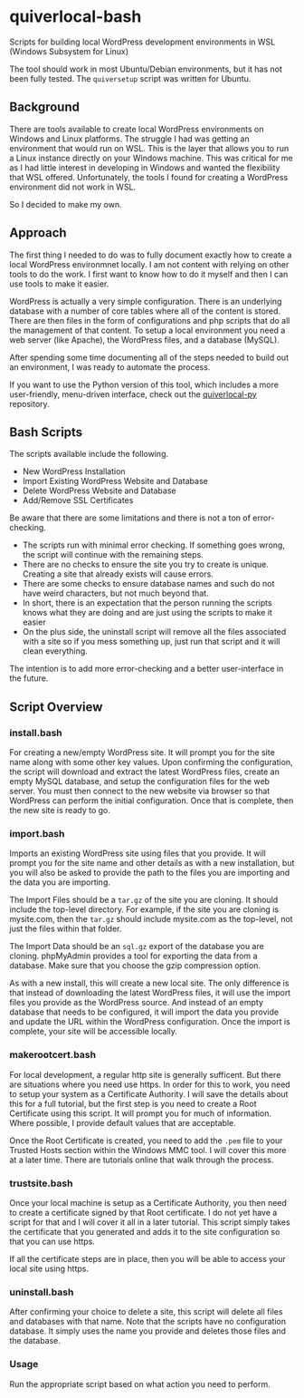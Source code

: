 # quiverlocal-bash
Scripts for building local WordPress development environments in WSL (Windows Subsystem for Linux)

The tool should work in most Ubuntu/Debian environments, but it has not been fully tested. The `quiversetup` script was written for Ubuntu.

## Background
There are tools available to create local WordPress environments on Windows and Linux platforms. The struggle I had was getting an environment that would run on WSL. This is the layer that allows you to run a Linux instance directly on your Windows machine. This was critical for me as I had little interest in developing in Windows and wanted the flexibility that WSL offered. Unfortunately, the tools I found for creating a WordPress environment did not work in WSL. 

So I decided to make my own.

## Approach
The first thing I needed to do was to fully document exactly how to create a local WordPress environmnet locally. I am not content with relying on other tools to do the work. I first want to know how to do it myself and then I can use tools to make it easier.

WordPress is actually a very simple configuration. There is an underlying database with a number of core tables where all of the content is stored. There are then files in the form of configurations and php scripts that do all the management of that content. To setup a local environment you need a web server (like Apache), the WordPress files, and a database (MySQL).

After spending some time documenting all of the steps needed to build out an environment, I was ready to automate the process.

If you want to use the Python version of this tool, which includes a more user-friendly, menu-driven interface, check out the [quiverlocal-py](https://github.com/JohnStortaJr/quiverlocal-py) repository.

## Bash Scripts
The scripts available include the following.
- New WordPress Installation
- Import Existing WordPress Website and Database
- Delete WordPress Website and Database
- Add/Remove SSL Certificates

Be aware that there are some limitations and there is not a ton of error-checking.
- The scripts run with minimal error checking. If something goes wrong, the script will continue with the remaining steps.
- There are no checks to ensure the site you try to create is unique. Creating a site that already exists will cause errors.
- There are some checks to ensure database names and such do not have weird characters, but not much beyond that.
- In short, there is an expectation that the person running the scripts knows what they are doing and are just using the scripts to make it easier
- On the plus side, the uninstall script will remove all the files associated with a site so if you mess something up, just run that script and it will clean everything.

The intention is to add more error-checking and a better user-interface in the future.

## Script Overview

### install.bash
For creating a new/empty WordPress site. It will prompt you for the site name along with some other key values. Upon confirming the configuration, the script will download and extract the latest WordPress files, create an empty MySQL database, and setup the configuration files for the web server. You must then connect to the new website via browser so that WordPress can perform the initial configuration. Once that is complete, then the new site is ready to go.

### import.bash
Imports an existing WordPress site using files that you provide. It will prompt you for the site name and other details as with a new installation, but you will also be asked to provide the path to the files you are importing and the data you are importing.

The Import Files should be a `tar.gz` of the site you are cloning. It should include the top-level directory. For example, if the site you are cloning is mysite.com, then the `tar.gz` should include mysite.com as the top-level, not just the files within that folder.

The Import Data should be an `sql.gz` export of the database you are cloning. phpMyAdmin provides a tool for exporting the data from a database. Make sure that you choose the gzip compression option.

As with a new install, this will create a new local site. The only difference is that instead of downloading the latest WordPress files, it will use the import files you provide as the WordPress source. And instead of an empty database that needs to be configured, it will import the data you provide and update the URL within the WordPress configuration. Once the import is complete, your site will be accessible locally.

### makerootcert.bash
For local development, a regular http site is generally sufficent. But there are situations where you need use https. In order for this to work, you need to setup your system as a Certificate Authority. I will save the details about this for a full tutorial, but the first step is you need to create a Root Certificate using this script. It will prompt you for much of information. Where possible, I provide default values that are acceptable. 

Once the Root Certificate is created, you need to add the `.pem` file to your Trusted Hosts section within the Windows MMC tool. I will cover this more at a later time. There are tutorials online that walk through the process.

### trustsite.bash
Once your local machine is setup as a Certificate Authority, you then need to create a certificate signed by that Root certificate. I do not yet have a script for that and I will cover it all in a later tutorial. This script simply takes the certificate that you generated and adds it to the site configuration so that you can use https. 

If all the certificate steps are in place, then you will be able to access your local site using https.

### uninstall.bash
After confirming your choice to delete a site, this script will delete all files and databases with that name. Note that the scripts have no configuration database. It simply uses the name you provide and deletes those files and the database.


### Usage
Run the appropriate script based on what action you need to perform.
